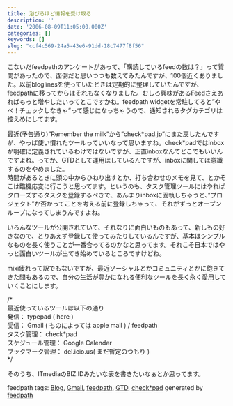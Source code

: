 ```yaml
---
title: 浴びるほど情報を受け取る
description: ''
date: '2006-08-09T11:05:00.000Z'
categories: []
keywords: []
slug: "ccf4c569-24a5-43e6-91dd-18c7477f8f56"
---
```

こないだfeedpathのアンケートがあって、「購読しているfeedの数は？」って質問があったので、面倒だと思いつつも数えてみたんですが、100個近くありました。以前bloglinesを使っていたときは定期的に整理していたんですが、feedpathに移ってからはそれもなくなりました。むしろ興味があるFeedさえあればもっと増やしたいってとこですかね。feedpath widgetを常駐してると”やべ！チェックしなきゃ”って感じになっちゃうので、通知されるタグカテゴリは控えめにしてます。  
  
最近(予告通り)”Remember the milk”から”check\*pad.jp”にまた戻したんですが、やっぱ使い慣れたツールっていいなって思いますね。check\*padではinboxが明確に定義されているわけではないですが、正直inboxなんてどこでもいいんですよね。ってか、GTDとして運用はしているんですが、inboxに関しては意識するのをやめました。  
時間があるときに頭の中からひねり出すとか、打ち合わせのメモを見て、とかそこは臨機応変に行こうと思ってます。というのも、タスク管理ツールにはやればクローズするタスクを登録するべきで、あんまりinboxに固執しちゃうと、”プロジェクト”か否かってことを考える前に登録しちゃって、それがずっとオープンループになってしまうんですよね。  
  
いろんなツールが公開されていて、それなりに面白いものもあって、新しもの好きなので、とりあえず登録して使ってみたりしているんですが、基本はシンプルなものを長く使うことが一番合ってるのかなと思ってます。それこそ日本ではやっと面白いツールが出てき始めているところですけどね。  
  
mixi疲れって訳でもないですが、最近ソーシャルとかコミュニティとかに飽きてきた間もあるので、自分の生活が豊かになれる便利なツールを長く永く愛用していくことにします。  
  
/\*  
最近使っているツールは以下の通り  
発信： typepad ( here )  
受信： Gmail ( ものによっては apple mail ) / feedpath  
タスク管理： check\*pad  
スケジュール管理： Google Calender  
ブックマーク管理： del.icio.us( まだ暫定のつもり )  
\*/  
  
そのうち、ITmediaのBIZ.IDみたいな表を書きたいなぁとか思ってます。

feedpath tags: [Blog](http://feedpath.jp/search/index.csp?search_text=Blog), [Gmail](http://feedpath.jp/search/index.csp?search_text=Gmail), [feedpath](http://feedpath.jp/search/index.csp?search_text=feedpath), [GTD](http://feedpath.jp/search/index.csp?search_text=GTD), [check\*pad](http://feedpath.jp/search/index.csp?search_text=check%2Apad) generated by [feedpath](http://feedpath.jp)